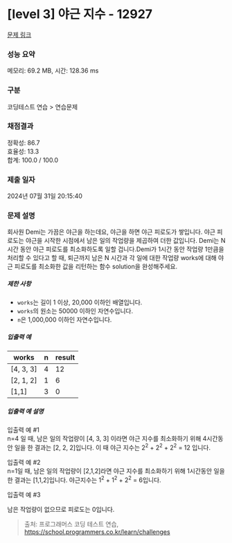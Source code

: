 # [level 3] 야근 지수 - 12927 

[문제 링크](https://school.programmers.co.kr/learn/courses/30/lessons/12927) 

### 성능 요약

메모리: 69.2 MB, 시간: 128.36 ms

### 구분

코딩테스트 연습 > 연습문제

### 채점결과

정확성: 86.7<br/>효율성: 13.3<br/>합계: 100.0 / 100.0

### 제출 일자

2024년 07월 31일 20:15:40

### 문제 설명

<p>회사원 Demi는 가끔은 야근을 하는데요, 야근을 하면 야근 피로도가 쌓입니다. 야근 피로도는 야근을 시작한 시점에서 남은 일의 작업량을 제곱하여 더한 값입니다. Demi는 N시간 동안 야근 피로도를 최소화하도록 일할 겁니다.Demi가 1시간 동안 작업량 1만큼을 처리할 수 있다고 할 때,  퇴근까지 남은 N 시간과 각 일에 대한 작업량 works에 대해 야근 피로도를 최소화한 값을 리턴하는 함수 solution을 완성해주세요.</p>

<h5>제한 사항</h5>

<ul>
<li><code>works</code>는 길이 1 이상, 20,000 이하인 배열입니다.</li>
<li><code>works</code>의 원소는 50000 이하인 자연수입니다.</li>
<li><code>n</code>은 1,000,000 이하인 자연수입니다.</li>
</ul>

<h5>입출력 예</h5>
<table class="table">
        <thead><tr>
<th>works</th>
<th>n</th>
<th>result</th>
</tr>
</thead>
        <tbody><tr>
<td>[4, 3, 3]</td>
<td>4</td>
<td>12</td>
</tr>
<tr>
<td>[2, 1, 2]</td>
<td>1</td>
<td>6</td>
</tr>
<tr>
<td>[1,1]</td>
<td>3</td>
<td>0</td>
</tr>
</tbody>
      </table>
<h5>입출력 예 설명</h5>

<p>입출력 예 #1<br>
n=4 일 때, 남은 일의 작업량이 [4, 3, 3] 이라면 야근 지수를 최소화하기 위해 4시간동안 일을 한 결과는 [2, 2, 2]입니다. 이 때 야근 지수는 2<sup>2</sup> + 2<sup>2</sup> + 2<sup>2</sup> = 12 입니다.</p>

<p>입출력 예 #2<br>
n=1일 때, 남은 일의 작업량이 [2,1,2]라면 야근 지수를 최소화하기 위해 1시간동안 일을 한 결과는 [1,1,2]입니다. 야근지수는 1<sup>2</sup> + 1<sup>2</sup> + 2<sup>2</sup> = 6입니다.</p>

<p>입출력 예 #3</p>

<p>남은 작업량이 없으므로 피로도는 0입니다.</p>


> 출처: 프로그래머스 코딩 테스트 연습, https://school.programmers.co.kr/learn/challenges